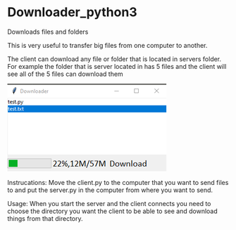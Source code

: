 # Downloader_python3
Downloads files and folders

This is very useful to transfer big files from one computer to another.

The client can download any file or folder that is located in servers folder.
For example the folder that is server located in has 5 files and the client will see all of the 5 files can download them

![Image of the app](https://raw.githubusercontent.com/ArmenG888/Downloader_python3/main/Screenshot/Downloader.PNG)

Instrucations:
Move the client.py to the computer that you want to send files to and put the server.py in the computer from where you want to send.

Usage:
When you start the server and the client connects you need to choose the directory you want the client to be able to see and download things from that directory.
